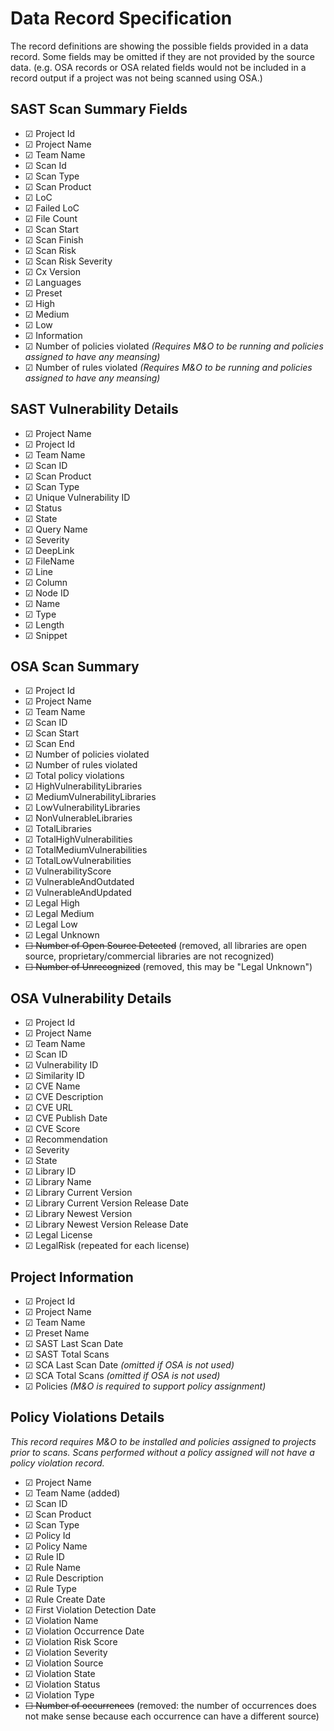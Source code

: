 # Data Record Specification

The record definitions are showing the possible fields provided in a data record.  Some fields may be omitted if they are not provided
by the source data.  (e.g. OSA records or OSA related fields would not be included in a record output if a project was not being scanned
using OSA.)



## SAST Scan Summary Fields

* &#9745; Project Id
* &#9745; Project Name
* &#9745; Team Name
* &#9745; Scan Id
* &#9745; Scan Type
* &#9745; Scan Product
* &#9745; LoC
* &#9745; Failed LoC
* &#9745; File Count
* &#9745; Scan Start
* &#9745; Scan Finish
* &#9745; Scan Risk
* &#9745; Scan Risk Severity
* &#9745; Cx Version
* &#9745; Languages
* &#9745; Preset
* &#9745; High
* &#9745; Medium
* &#9745; Low
* &#9745; Information
* &#9745; Number of policies violated *(Requires M&O to be running and policies assigned to have any meansing)*
* &#9745; Number of rules violated *(Requires M&O to be running and policies assigned to have any meansing)*


## SAST Vulnerability Details

* &#9745; Project Name
* &#9745; Project Id
* &#9745; Team Name
* &#9745; Scan ID
* &#9745; Scan Product
* &#9745; Scan Type
* &#9745; Unique Vulnerability ID
* &#9745; Status
* &#9745; State
* &#9745; Query Name
* &#9745; Severity
* &#9745; DeepLink
* &#9745; FileName
* &#9745; Line
* &#9745; Column
* &#9745; Node ID
* &#9745; Name
* &#9745; Type
* &#9745; Length
* &#9745; Snippet

## OSA Scan Summary

* &#9745; Project Id
* &#9745; Project Name
* &#9745; Team Name
* &#9745; Scan ID 
* &#9745; Scan Start
* &#9745; Scan End
* &#9745; Number of policies violated 
* &#9745; Number of rules violated 
* &#9745; Total policy violations 
* &#9745; HighVulnerabilityLibraries
* &#9745; MediumVulnerabilityLibraries
* &#9745; LowVulnerabilityLibraries
* &#9745; NonVulnerableLibraries
* &#9745; TotalLibraries
* &#9745; TotalHighVulnerabilities
* &#9745; TotalMediumVulnerabilities
* &#9745; TotalLowVulnerabilities
* &#9745; VulnerabilityScore
* &#9745; VulnerableAndOutdated
* &#9745; VulnerableAndUpdated
* &#9745; Legal High
* &#9745; Legal Medium
* &#9745; Legal Low
* &#9745; Legal Unknown
* ~~&#9744; Number of Open Source Detected~~ (removed, all libraries are open source, proprietary/commercial libraries are not recognized)
* ~~&#9744; Number of Unrecognized~~ (removed, this may be "Legal Unknown")


## OSA Vulnerability Details

* &#9745; Project Id
* &#9745; Project Name
* &#9745; Team Name
* &#9745; Scan ID 
* &#9745; Vulnerability ID 
* &#9745; Similarity ID 
* &#9745; CVE Name 
* &#9745; CVE Description 
* &#9745; CVE URL 
* &#9745; CVE Publish Date 
* &#9745; CVE Score 
* &#9745; Recommendation 
* &#9745; Severity 
* &#9745; State 
* &#9745; Library ID
* &#9745; Library Name 
* &#9745; Library Current Version 
* &#9745; Library Current Version Release Date 
* &#9745; Library Newest Version 
* &#9745; Library Newest Version Release Date 
* &#9745; Legal License 
* &#9745; LegalRisk (repeated for each license)

## Project Information

* &#9745; Project Id
* &#9745; Project Name 
* &#9745; Team Name 
* &#9745; Preset Name 
* &#9745; SAST Last Scan Date
* &#9745; SAST Total Scans
* &#9745; SCA Last Scan Date *(omitted if OSA is not used)*
* &#9745; SCA Total Scans *(omitted if OSA is not used)*
* &#9745; Policies *(M&O is required to support policy assignment)*

## Policy Violations Details

*This record requires M&O to be installed and policies assigned to projects prior to scans.  Scans performed without a policy assigned will not have a policy
violation record.*

* &#9745; Project Name
* &#9745; Team Name (added)
* &#9745; Scan ID
* &#9745; Scan Product 
* &#9745; Scan Type
* &#9745; Policy Id
* &#9745; Policy Name 
* &#9745; Rule ID
* &#9745; Rule Name 
* &#9745; Rule Description
* &#9745; Rule Type
* &#9745; Rule Create Date
* &#9745; First Violation Detection Date
* &#9745; Violation Name
* &#9745; Violation Occurrence Date
* &#9745; Violation Risk Score
* &#9745; Violation Severity
* &#9745; Violation Source
* &#9745; Violation State
* &#9745; Violation Status
* &#9745; Violation Type
* ~~&#9744; Number of occurrences~~ (removed: the number of occurrences does not make sense because each occurrence can have a different source)




